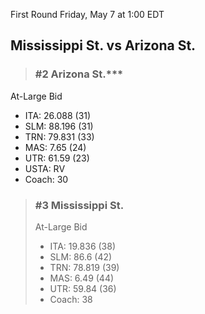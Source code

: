 First Round
Friday, May 7 at 1:00 EDT
## Mississippi St. vs Arizona St.

> ### #2 Arizona St.***  
At-Large Bid  
- ITA: 26.088 (31)  
- SLM: 88.196 (31)  
- TRN: 79.831 (33)  
- MAS: 7.65 (24)  
- UTR: 61.59 (23)  
- USTA: RV  
- Coach: 30  

> ### #3 Mississippi St.  
> At-Large Bid  
> - ITA: 19.836 (38)  
> - SLM: 86.6 (42)  
> - TRN: 78.819 (39)  
> - MAS: 6.49 (44)  
> - UTR: 59.84 (36)  
> - Coach: 38  